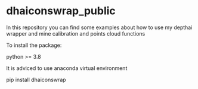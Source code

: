 # dhaiconswrap_public
In this repository you can find some examples about how to use my depthai wrapper and mine calibration and points cloud functions

To install the package:

python >= 3.8

It is adviced to use anaconda virtual environment

pip install dhaiconswrap
